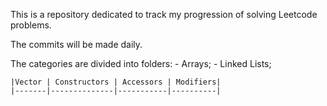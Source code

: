 This is a repository dedicated to track my progression of solving Leetcode problems. 

The commits will be made daily. 

The categories are divided into folders:
    - Arrays;
    - Linked Lists;

    |Vector | Constructors | Accessors | Modifiers|
    |-------|--------------|-----------|----------|
    